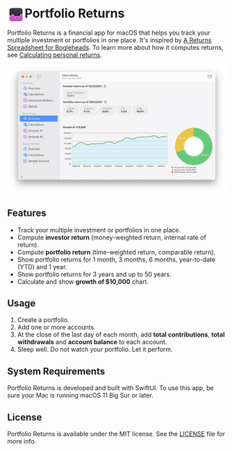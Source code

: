 # Portfolio Returns <img src="Shared/Assets.xcassets/AppIcon.appiconset/icon_256x256.png" style="width: 40px;" align="left">

Portfolio Returns is a financial app for macOS that helps you track your multiple investment or portfolios in one place.
It's inspired by [A Returns Spreadsheet for Bogleheads](https://www.bogleheads.org/forum/viewtopic.php?f=10&t=150025).
To learn more about how it computes returns, see [Calculating personal returns](https://www.bogleheads.org/wiki/Calculating_personal_returns).

![screenshot](returns.png)

## Features

* Track your multiple investment or portfolios in one place.
* Compute **investor return** (money-weighted return, internal rate of return).
* Compute **portfolio return** (time-weighted return, comparable return).
* Show portfolio returns for 1 month, 3 months, 6 months, year-to-date (YTD) and 1 year.
* Show portfolio returns for 3 years and up to 50 years.
* Calculate and show **growth of $10,000** chart.

## Usage

1. Create a portfolio.
1. Add one or more accounts.
1. At the close of the last day of each month, add **total contributions**, **total withdrawals** and **account balance** to each account.
1. Sleep well. Do not watch your portfolio. Let it perform.


## System Requirements

Portfolio Returns is developed and built with SwiftUI.
To use this app, be sure your Mac is running macOS 11 Big Sur or later.

## License

Portfolio Returns is available under the MIT license. See the [LICENSE](LICENSE) file for more info.

